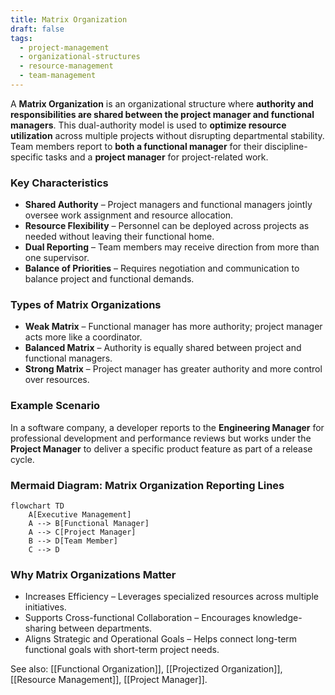 ```yaml
---
title: Matrix Organization  
draft: false  
tags:  
  - project-management  
  - organizational-structures  
  - resource-management  
  - team-management  
---
```


A **Matrix Organization** is an organizational structure where **authority and responsibilities are shared between the project manager and functional managers**. This dual-authority model is used to **optimize resource utilization** across multiple projects without disrupting departmental stability. Team members report to **both a functional manager** for their discipline-specific tasks and a **project manager** for project-related work.

### **Key Characteristics**
- **Shared Authority** – Project managers and functional managers jointly oversee work assignment and resource allocation.
- **Resource Flexibility** – Personnel can be deployed across projects as needed without leaving their functional home.
- **Dual Reporting** – Team members may receive direction from more than one supervisor.
- **Balance of Priorities** – Requires negotiation and communication to balance project and functional demands.

### **Types of Matrix Organizations**
- **Weak Matrix** – Functional manager has more authority; project manager acts more like a coordinator.
- **Balanced Matrix** – Authority is equally shared between project and functional managers.
- **Strong Matrix** – Project manager has greater authority and more control over resources.

### **Example Scenario**
In a software company, a developer reports to the **Engineering Manager** for professional development and performance reviews but works under the **Project Manager** to deliver a specific product feature as part of a release cycle.

### **Mermaid Diagram: Matrix Organization Reporting Lines**
```mermaid
flowchart TD
    A[Executive Management]
    A --> B[Functional Manager]
    A --> C[Project Manager]
    B --> D[Team Member]
    C --> D
```

### Why Matrix Organizations Matter

- Increases Efficiency – Leverages specialized resources across multiple initiatives.
- Supports Cross-functional Collaboration – Encourages knowledge-sharing between departments.
- Aligns Strategic and Operational Goals – Helps connect long-term functional goals with short-term project needs.

See also: [[Functional Organization]], [[Projectized Organization]], [[Resource Management]], [[Project Manager]].